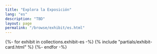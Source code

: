 ```yaml
---
title: "Explora la Exposición"
lang: "es"
description: "TBD"
layout: page
permalink: "/browse/exhibit/es.html"
---
```


<div class="grid xl:grid-cols-4 lg:grid-cols-3 sm:grid-cols-2 grid-cols-1 sm:gap-8 gap-4 not-prose">
  {%- for exhibit in collections.exhibit-es -%}
    {% include "partials/exhibit-card.html" %}
  {%- endfor -%}
</div>
